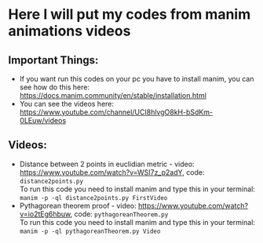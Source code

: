 # Here I will put my codes from manim animations videos

## Important Things:
- If you want run this codes on your pc you have to install manim, you can see how do this here: <a>https://docs.manim.community/en/stable/installation.html</a>
- You can see the videos here: <a>https://www.youtube.com/channel/UCI8hlvgO8kH-bSdKm-0LEuw/videos</a>

## Videos:
- Distance between 2 points in euclidian metric - video: <a>https://www.youtube.com/watch?v=WSI7z_p2adY</a>, code: ```distance2points.py```<br>
To run this code you need to install manim and type this in your terminal: ```manim -p -ql distance2points.py FirstVideo```
- Pythagorean theorem proof - video: <a>https://www.youtube.com/watch?v=io2tEg6hbuw</a>, code: ```pythagoreanTheorem.py```<br>
To run this code you need to install manim and type this in your terminal: ```manim -p -ql pythagoreanTheorem.py Video```

